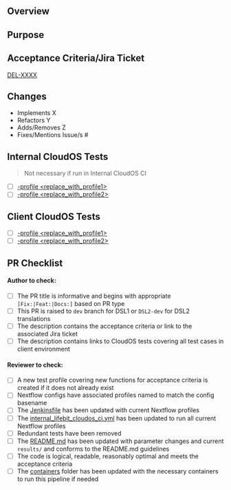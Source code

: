 <!-- Note: None of the template header sections should be removed and each should be addressed -->

## Overview

<!-- Does this... -->

## Purpose

<!-- To achieve... -->

## Acceptance Criteria/Jira Ticket

<!-- Replace ticket code in square brackets [] and link in parentheses () -->
[DEL-XXXX]()

## Changes

<!-- Delete, prepend, amend and append as appropriate -->
- Implements X
- Refactors Y
- Adds/Removes Z
- Fixes/Mentions Issue/s #

## Internal CloudOS Tests
> Not necessary if run in Internal CloudOS CI
<!-- These should be updated every time a new test profile is added, renamed or removed -->
- [ ] [-profile <replace_with_profile1>]()
- [ ] [-profile <replace_with_profile2>]()

## Client CloudOS Tests
<!-- These should be updated every time a new test profile is added, renamed or removed -->
- [ ] [-profile <replace_with_profile1>]()
- [ ] [-profile <replace_with_profile2>]()

## PR Checklist

#### Author to check:
<!-- These should be checked by author, review should not be requested until all are addressed -->
- [ ] The PR title is informative and begins with appropriate `[Fix:|Feat:|Docs:]` based on PR type
- [ ] This PR is raised to `dev` branch for DSL1 or `DSL2-dev` for DSL2 translations
- [ ] The description contains the acceptance criteria or link to the associated Jira ticket
- [ ] The description contains links to CloudOS tests covering all test cases in client environment

#### Reviewer to check:
<!-- These should be checked of by the reviewer only, check off even if NA for PR for completion -->
- [ ] A new test profile covering new functions for acceptance criteria is created if it does not already exist
- [ ] Nextflow configs have associated profiles named to match the config basename
- [ ] The [Jenkinsfile](https://github.com/lifebit-ai/pcgr-nf/blob/dev/Jenkinsfile) has been updated with current Nextflow profiles
- [ ] The [internal_lifebit_cloudos_ci.yml](https://github.com/lifebit-ai/pcgr-nf/blob/dev/.github/workflows/internal_lifebit_cloudos_ci.yml) has been updated to run all current Nextflow profiles
- [ ] Redundant tests have been removed
- [ ] The [README.md](https://github.com/lifebit-ai/pcgr-nf/blob/dev/docs/README.md) has been updated with parameter changes and current `results/` and conforms to the README.md guidelines
- [ ] The code is logical, readable, reasonably optimal and meets the acceptance criteria
- [ ] The [containers](https://github.com/lifebit-ai/pcgr-nf/blob/dev/containers) folder has been updated with the necessary containers to run this pipeline if needed
